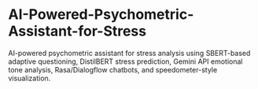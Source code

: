 # AI-Powered-Psychometric-Assistant-for-Stress
AI-powered psychometric assistant for stress analysis using SBERT-based adaptive questioning, DistilBERT stress prediction, Gemini API emotional tone analysis, Rasa/Dialogflow chatbots, and speedometer-style visualization.
